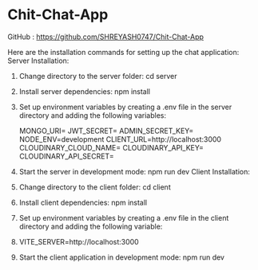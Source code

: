 # Chit-Chat-App

GitHub :  https://github.com/SHREYASH0747/Chit-Chat-App

Here are the installation commands for setting up the chat application:
Server Installation:
1.	Change directory to the server folder:
cd server
2.	Install server dependencies:
npm install
3.	Set up environment variables by creating a .env file in the server directory and adding the following variables:

     MONGO_URI= 
     JWT_SECRET=
     ADMIN_SECRET_KEY=  
     NODE_ENV=development
     CLIENT_URL=http://localhost:3000
     CLOUDINARY_CLOUD_NAME=
     CLOUDINARY_API_KEY=
     CLOUDINARY_API_SECRET=
4.	Start the server in development mode:
npm run dev
Client Installation:
1.	Change directory to the client folder:
cd client
2.	Install client dependencies:
npm install
3.	Set up environment variables by creating a .env file in the client directory and adding the following variable:
4.	VITE_SERVER=http://localhost:3000
5.	Start the client application in development mode:
npm run dev

